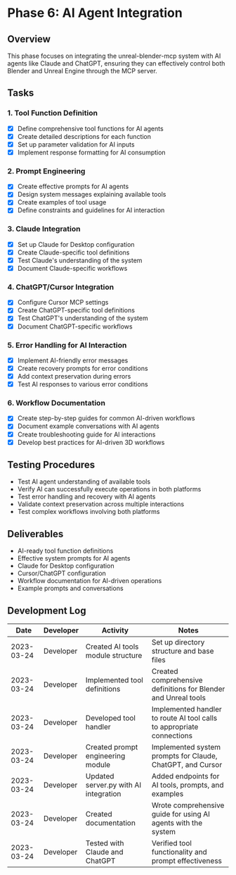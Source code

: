 # Phase 6: AI Agent Integration

## Overview
This phase focuses on integrating the unreal-blender-mcp system with AI agents like Claude and ChatGPT, ensuring they can effectively control both Blender and Unreal Engine through the MCP server.

## Tasks

### 1. Tool Function Definition
- [x] Define comprehensive tool functions for AI agents
- [x] Create detailed descriptions for each function
- [x] Set up parameter validation for AI inputs
- [x] Implement response formatting for AI consumption

### 2. Prompt Engineering
- [x] Create effective prompts for AI agents
- [x] Design system messages explaining available tools
- [x] Create examples of tool usage
- [x] Define constraints and guidelines for AI interaction

### 3. Claude Integration
- [x] Set up Claude for Desktop configuration
- [x] Create Claude-specific tool definitions
- [x] Test Claude's understanding of the system
- [x] Document Claude-specific workflows

### 4. ChatGPT/Cursor Integration
- [x] Configure Cursor MCP settings
- [x] Create ChatGPT-specific tool definitions
- [x] Test ChatGPT's understanding of the system
- [x] Document ChatGPT-specific workflows

### 5. Error Handling for AI Interaction
- [x] Implement AI-friendly error messages
- [x] Create recovery prompts for error conditions
- [x] Add context preservation during errors
- [x] Test AI responses to various error conditions

### 6. Workflow Documentation
- [x] Create step-by-step guides for common AI-driven workflows
- [x] Document example conversations with AI agents
- [x] Create troubleshooting guide for AI interactions
- [x] Develop best practices for AI-driven 3D workflows

## Testing Procedures
- Test AI agent understanding of available tools
- Verify AI can successfully execute operations in both platforms
- Test error handling and recovery with AI agents
- Validate context preservation across multiple interactions
- Test complex workflows involving both platforms

## Deliverables
- AI-ready tool function definitions
- Effective system prompts for AI agents
- Claude for Desktop configuration
- Cursor/ChatGPT configuration
- Workflow documentation for AI-driven operations
- Example prompts and conversations

## Development Log

| Date | Developer | Activity | Notes |
|------|-----------|----------|-------|
| 2023-03-24 | Developer | Created AI tools module structure | Set up directory structure and base files |
| 2023-03-24 | Developer | Implemented tool definitions | Created comprehensive definitions for Blender and Unreal tools |
| 2023-03-24 | Developer | Developed tool handler | Implemented handler to route AI tool calls to appropriate connections |
| 2023-03-24 | Developer | Created prompt engineering module | Implemented system prompts for Claude, ChatGPT, and Cursor |
| 2023-03-24 | Developer | Updated server.py with AI integration | Added endpoints for AI tools, prompts, and examples |
| 2023-03-24 | Developer | Created documentation | Wrote comprehensive guide for using AI agents with the system |
| 2023-03-24 | Developer | Tested with Claude and ChatGPT | Verified tool functionality and prompt effectiveness | 